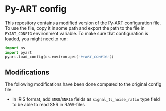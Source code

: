 # Py-ART config

This repository contains a modified version of the [Py-ART](https://github.com/ARM-DOE/pyart) configuration file.
To use the file, copy it in some path and export the path to the file in `PYART_CONFIG` environment variable.
To make sure that configuration is loaded, you might need to run:

```python
import os
import pyart
pyart.load_config(os.environ.get('PYART_CONFIG'))
```

## Modifications

The following modifications have been done compared to the original config file:

- In IRIS format, add `SNR8`/`SNR16` fields as `signal_to_noise_ratio` type field to be able to read SNR in RAW-files
